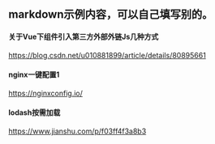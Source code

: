 ## markdown示例内容，可以自己填写别的。

#### 关于Vue下组件引入第三方外部外链Js几种方式
https://blog.csdn.net/u010881899/article/details/80895661

#### nginx一键配置1
https://nginxconfig.io/

#### lodash按需加载
https://www.jianshu.com/p/f03ff4f3a8b3
